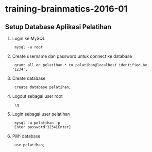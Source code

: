 # training-brainmatics-2016-01

## Setup Database Aplikasi Pelatihan ##

1. Login ke MySQL

        mysql -u root

2. Create username dan password untuk connect ke database

        grant all on pelatihan.* to pelatihan@localhost identified by '1234';

3. Create database

        create database pelatihan;

4. Logout sebagai user root

        \q

5. Login sebagai user pelatihan

        mysql -u pelatihan -p
        Enter password:1234[Enter]

6. Pilih database

        use pelatihan;

